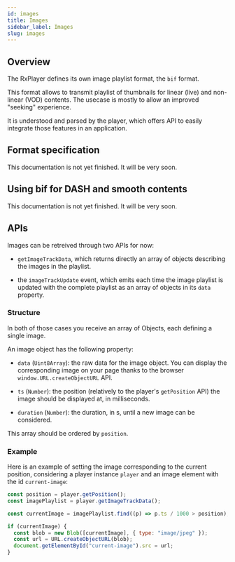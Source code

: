 ```yaml
---
id: images
title: Images
sidebar_label: Images
slug: images
---
```


## Overview

The RxPlayer defines its own image playlist format, the `bif` format.

This format allows to transmit playlist of thumbnails for linear (live) and
non-linear (VOD) contents. The usecase is mostly to allow an improved "seeking"
experience.

It is understood and parsed by the player, which offers API to easily integrate
those features in an application.

## Format specification

This documentation is not yet finished. It will be very soon.

## Using bif for DASH and smooth contents

This documentation is not yet finished. It will be very soon.

## APIs

Images can be retreived through two APIs for now:

- `getImageTrackData`, which returns directly an array of objects describing
  the images in the playlist.

- the `imageTrackUpdate` event, which emits each time the image playlist is
  updated with the complete playlist as an array of objects in its `data`
  property.

### Structure

In both of those cases you receive an array of Objects, each defining a single
image.

An image object has the following property:

- `data` (`Uint8Array`): the raw data for the image object. You can
  display the corresponding image on your page thanks to the browser
  `window.URL.createObjectURL` API.

- `ts` (`Number`): the position (relatively to the player's
  `getPosition` API) the image should be displayed at, in milliseconds.

- `duration` (`Number`): the duration, in s, until a new image can be
  considered.

This array should be ordered by `position`.

### Example

Here is an example of setting the image corresponding to the current position,
considering a player instance `player` and an image element with the id
`current-image`:

```js
const position = player.getPosition();
const imagePlaylist = player.getImageTrackData();

const currentImage = imagePlaylist.find((p) => p.ts / 1000 > position);

if (currentImage) {
  const blob = new Blob([currentImage], { type: "image/jpeg" });
  const url = URL.createObjectURL(blob);
  document.getElementById("current-image").src = url;
}
```

